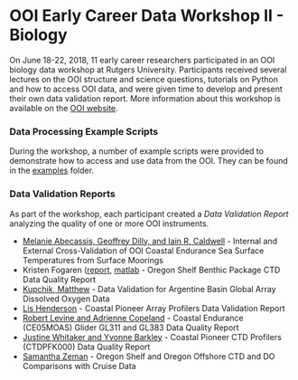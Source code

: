 # OOI Early Career Data Workshop II - Biology

On June 18-22, 2018, 11 early career researchers participated in an OOI biology data workshop at Rutgers University. Participants received several lectures on the OOI structure and science questions, tutorials on Python and how to access OOI data, and were given time to develop and present their own data validation report.  More information about this workshop is available on the [OOI website](http://oceanobservatories.org/data-workshops/).

### Data Processing Example Scripts
During the workshop, a number of example scripts were provided to demonstrate how to access and use data from the OOI.  They can be found in the [examples](examples) folder.

### Data Validation Reports
As part of the workshop, each participant created a *Data Validation Report* analyzing the quality of one or more OOI instruments.

* [Melanie Abecassis, Geoffrey Dilly, and Iain R. Caldwell](reports/Abecassis_Dilly_Caldwell.ipynb) - Internal and External Cross-Validation of OOI Coastal Endurance Sea Surface Temperatures from Surface Moorings
* Kristen Fogaren ([report](reports/Fogaren.pdf), [matlab](reports/Fogaren.mlx) - Oregon Shelf Benthic Package CTD Data Quality Report
* [Kupchik, Matthew](reports/Kupchik.ipynb) - Data Validation for Argentine Basin Global Array Dissolved Oxygen Data
* [Lis Henderson](reports/Henderson.ipynb) - Coastal Pioneer Array Profilers Data Validation Report
* [Robert Levine and Adrienne Copeland](reports/Copeland_Levine.ipynb) - Coastal Endurance (CE05MOAS) Glider GL311 and GL383 Data Quality Report
* [Justine Whitaker and Yvonne Barkley](reports/Barkley_Whitaker.ipynb) - Coastal Pioneer CTD Profilers (CTDPFK000) Data Quality Report
* [Samantha Zeman](reports/Zeman.ipynb) - Oregon Shelf and Oregon Offshore CTD and DO Comparisons with Cruise Data